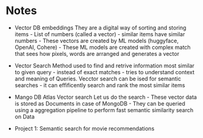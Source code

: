 # Notes 

- Vector DB embeddings
They are a digital way of sorting and storing items - List of numbers (called a vector) - similar items have similar numbers - These vectors are created by ML models (huggyface, OpenAI, Cohere) - These ML models are created with complex match that sees how pixels, words are arranged and generates a vector

- Vector Search
Method used to find and retrive information most similar to given query - instead of exact matches - tries to understand context and meaning of Queries. Vecctor search can be ised for semantic searches - it can effificently search and rank the most similar items

- Mango DB Atlas Vector search
Let us do the search - These vector data is stored as Documents in case of MongoDB - They can be queried using a aggregation pipeline to perform fast semantic similarity search on Data


- Project 1: Semantic search for movie recommendations


